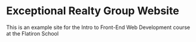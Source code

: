 # Exceptional Realty Group Website

This is an example site for the Intro to Front-End Web Development course at the Flatiron School

